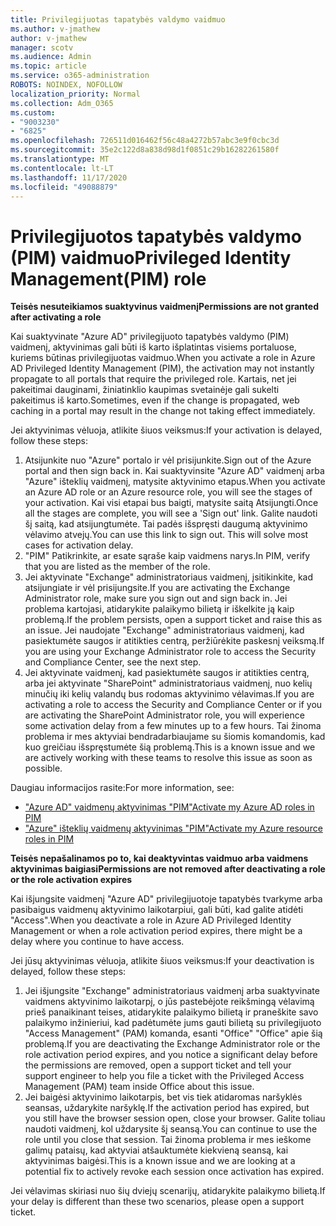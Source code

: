 ```yaml
---
title: Privilegijuotas tapatybės valdymo vaidmuo
ms.author: v-jmathew
author: v-jmathew
manager: scotv
ms.audience: Admin
ms.topic: article
ms.service: o365-administration
ROBOTS: NOINDEX, NOFOLLOW
localization_priority: Normal
ms.collection: Adm_O365
ms.custom:
- "9003230"
- "6825"
ms.openlocfilehash: 726511d016462f56c48a4272b57abc3e9f0cbc3d
ms.sourcegitcommit: 35e2c122d8a838d98d1f0851c29b16282261580f
ms.translationtype: MT
ms.contentlocale: lt-LT
ms.lasthandoff: 11/17/2020
ms.locfileid: "49088879"
---
```

# <a name="privileged-identity-managementpim-role"></a><span data-ttu-id="26f6c-102">Privilegijuotos tapatybės valdymo (PIM) vaidmuo</span><span class="sxs-lookup"><span data-stu-id="26f6c-102">Privileged Identity Management(PIM) role</span></span>

<span data-ttu-id="26f6c-103">**Teisės nesuteikiamos suaktyvinus vaidmenį**</span><span class="sxs-lookup"><span data-stu-id="26f6c-103">**Permissions are not granted after activating a role**</span></span>

<span data-ttu-id="26f6c-104">Kai suaktyvinate "Azure AD" privilegijuoto tapatybės valdymo (PIM) vaidmenį, aktyvinimas gali būti iš karto išplatintas visiems portaluose, kuriems būtinas privilegijuotas vaidmuo.</span><span class="sxs-lookup"><span data-stu-id="26f6c-104">When you activate a role in Azure AD Privileged Identity Management (PIM), the activation may not instantly propagate to all portals that require the privileged role.</span></span> <span data-ttu-id="26f6c-105">Kartais, net jei pakeitimai dauginami, žiniatinklio kaupimas svetainėje gali sukelti pakeitimus iš karto.</span><span class="sxs-lookup"><span data-stu-id="26f6c-105">Sometimes, even if the change is propagated, web caching in a portal may result in the change not taking effect immediately.</span></span>

<span data-ttu-id="26f6c-106">Jei aktyvinimas vėluoja, atlikite šiuos veiksmus:</span><span class="sxs-lookup"><span data-stu-id="26f6c-106">If your activation is delayed, follow these steps:</span></span>

1. <span data-ttu-id="26f6c-107">Atsijunkite nuo "Azure" portalo ir vėl prisijunkite.</span><span class="sxs-lookup"><span data-stu-id="26f6c-107">Sign out of the Azure portal and then sign back in.</span></span> <span data-ttu-id="26f6c-108">Kai suaktyvinsite "Azure AD" vaidmenį arba "Azure" išteklių vaidmenį, matysite aktyvinimo etapus.</span><span class="sxs-lookup"><span data-stu-id="26f6c-108">When you activate an Azure AD role or an Azure resource role, you will see the stages of your activation.</span></span> <span data-ttu-id="26f6c-109">Kai visi etapai bus baigti, matysite saitą Atsijungti.</span><span class="sxs-lookup"><span data-stu-id="26f6c-109">Once all the stages are complete, you will see a 'Sign out' link.</span></span> <span data-ttu-id="26f6c-110">Galite naudoti šį saitą, kad atsijungtumėte. Tai padės išspręsti daugumą aktyvinimo vėlavimo atvejų.</span><span class="sxs-lookup"><span data-stu-id="26f6c-110">You can use this link to sign out. This will solve most cases for activation delay.</span></span>
2. <span data-ttu-id="26f6c-111">"PIM" Patikrinkite, ar esate sąraše kaip vaidmens narys.</span><span class="sxs-lookup"><span data-stu-id="26f6c-111">In PIM, verify that you are listed as the member of the role.</span></span>
3. <span data-ttu-id="26f6c-112">Jei aktyvinate "Exchange" administratoriaus vaidmenį, įsitikinkite, kad atsijungiate ir vėl prisijungsite.</span><span class="sxs-lookup"><span data-stu-id="26f6c-112">If you are activating the Exchange Administrator role, make sure you sign out and sign back in.</span></span> <span data-ttu-id="26f6c-113">Jei problema kartojasi, atidarykite palaikymo bilietą ir iškelkite ją kaip problemą.</span><span class="sxs-lookup"><span data-stu-id="26f6c-113">If the problem persists, open a support ticket and raise this as an issue.</span></span> <span data-ttu-id="26f6c-114">Jei naudojate "Exchange" administratoriaus vaidmenį, kad pasiektumėte saugos ir atitikties centrą, peržiūrėkite paskesnį veiksmą.</span><span class="sxs-lookup"><span data-stu-id="26f6c-114">If you are using your Exchange Administrator role to access the Security and Compliance Center, see the next step.</span></span>
4. <span data-ttu-id="26f6c-115">Jei aktyvinate vaidmenį, kad pasiektumėte saugos ir atitikties centrą, arba jei aktyvinate "SharePoint" administratoriaus vaidmenį, nuo kelių minučių iki kelių valandų bus rodomas aktyvinimo vėlavimas.</span><span class="sxs-lookup"><span data-stu-id="26f6c-115">If you are activating a role to access the Security and Compliance Center or if you are activating the SharePoint Administrator role, you will experience some activation delay from a few minutes up to a few hours.</span></span> <span data-ttu-id="26f6c-116">Tai žinoma problema ir mes aktyviai bendradarbiaujame su šiomis komandomis, kad kuo greičiau išspręstumėte šią problemą.</span><span class="sxs-lookup"><span data-stu-id="26f6c-116">This is a known issue and we are actively working with these teams to resolve this issue as soon as possible.</span></span>

<span data-ttu-id="26f6c-117">Daugiau informacijos rasite:</span><span class="sxs-lookup"><span data-stu-id="26f6c-117">For more information, see:</span></span>

- [<span data-ttu-id="26f6c-118">"Azure AD" vaidmenų aktyvinimas "PIM"</span><span class="sxs-lookup"><span data-stu-id="26f6c-118">Activate my Azure AD roles in PIM</span></span>](https://docs.microsoft.com/azure/active-directory/privileged-identity-management/pim-how-to-activate-role?WT.mc_id=Portal-Microsoft_Azure_Support "https://docs.microsoft.com/azure/active-directory/privileged-identity-management/pim-how-to-activate-role?wt.mc_id=portal-microsoft_azure_support")
- [<span data-ttu-id="26f6c-119">"Azure" išteklių vaidmenų aktyvinimas "PIM"</span><span class="sxs-lookup"><span data-stu-id="26f6c-119">Activate my Azure resource roles in PIM</span></span>](https://docs.microsoft.com/azure/active-directory/privileged-identity-management/pim-resource-roles-activate-your-roles?WT.mc_id=Portal-Microsoft_Azure_Support "https://docs.microsoft.com/azure/active-directory/privileged-identity-management/pim-resource-roles-activate-your-roles?wt.mc_id=portal-microsoft_azure_support")

<span data-ttu-id="26f6c-120">**Teisės nepašalinamos po to, kai deaktyvintas vaidmuo arba vaidmens aktyvinimas baigiasi**</span><span class="sxs-lookup"><span data-stu-id="26f6c-120">**Permissions are not removed after deactivating a role or the role activation expires**</span></span>

<span data-ttu-id="26f6c-121">Kai išjungsite vaidmenį "Azure AD" privilegijuotoje tapatybės tvarkyme arba pasibaigus vaidmenų aktyvinimo laikotarpiui, gali būti, kad galite atidėti "Access".</span><span class="sxs-lookup"><span data-stu-id="26f6c-121">When you deactivate a role in Azure AD Privileged Identity Management or when a role activation period expires, there might be a delay where you continue to have access.</span></span>

<span data-ttu-id="26f6c-122">Jei jūsų aktyvinimas vėluoja, atlikite šiuos veiksmus:</span><span class="sxs-lookup"><span data-stu-id="26f6c-122">If your deactivation is delayed, follow these steps:</span></span>

1. <span data-ttu-id="26f6c-123">Jei išjungsite "Exchange" administratoriaus vaidmenį arba suaktyvinate vaidmens aktyvinimo laikotarpį, o jūs pastebėjote reikšmingą vėlavimą prieš panaikinant teises, atidarykite palaikymo bilietą ir praneškite savo palaikymo inžinieriui, kad padėtumėte jums gauti bilietą su privilegijuoto "Access Management" (PAM) komanda, esanti "Office" "Office" apie šią problemą.</span><span class="sxs-lookup"><span data-stu-id="26f6c-123">If you are deactivating the Exchange Administrator role or the role activation period expires, and you notice a significant delay before the permissions are removed, open a support ticket and tell your support engineer to help you file a ticket with the Privileged Access Management (PAM) team inside Office about this issue.</span></span>
2. <span data-ttu-id="26f6c-124">Jei baigėsi aktyvinimo laikotarpis, bet vis tiek atidaromas naršyklės seansas, uždarykite naršyklę.</span><span class="sxs-lookup"><span data-stu-id="26f6c-124">If the activation period has expired, but you still have the browser session open, close your browser.</span></span> <span data-ttu-id="26f6c-125">Galite toliau naudoti vaidmenį, kol uždarysite šį seansą.</span><span class="sxs-lookup"><span data-stu-id="26f6c-125">You can continue to use the role until you close that session.</span></span> <span data-ttu-id="26f6c-126">Tai žinoma problema ir mes ieškome galimų pataisų, kad aktyviai atšauktumėte kiekvieną seansą, kai aktyvinimas baigėsi.</span><span class="sxs-lookup"><span data-stu-id="26f6c-126">This is a known issue and we are looking at a potential fix to actively revoke each session once activation has expired.</span></span>

<span data-ttu-id="26f6c-127">Jei vėlavimas skiriasi nuo šių dviejų scenarijų, atidarykite palaikymo bilietą.</span><span class="sxs-lookup"><span data-stu-id="26f6c-127">If your delay is different than these two scenarios, please open a support ticket.</span></span>
